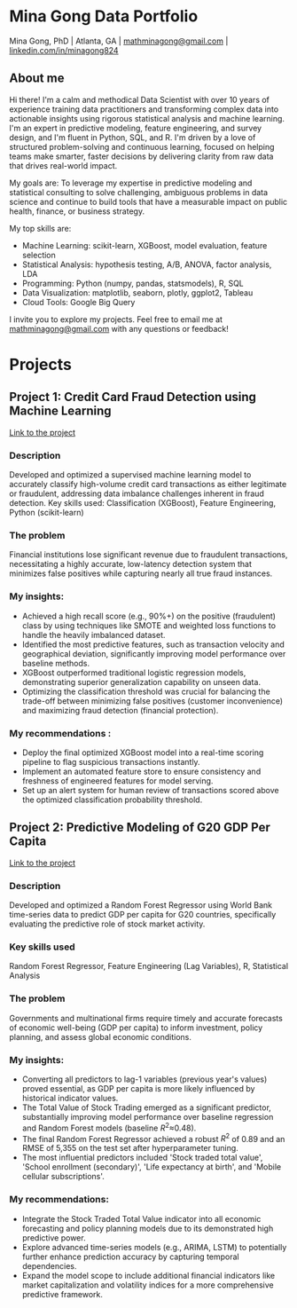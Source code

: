 # Mina Gong Data Portfolio
Mina Gong, PhD | Atlanta, GA | mathminagong@gmail.com | [linkedin.com/in/minagong824](https://linkedin.com/in/minagong824)

## About me
Hi there! I'm a calm and methodical Data Scientist with over 10 years of experience training data practitioners and transforming complex data into actionable insights using rigorous statistical analysis and machine learning. I'm an expert in predictive modeling, feature engineering, and survey design, and I'm fluent in Python, SQL, and R. I'm driven by a love of structured problem-solving and continuous learning, focused on helping teams make smarter, faster decisions by delivering clarity from raw data that drives real-world impact.

My goals are: To leverage my expertise in predictive modeling and statistical consulting to solve challenging, ambiguous problems in data science and continue to build tools that have a measurable impact on public health, finance, or business strategy.

My top skills are:

* Machine Learning: scikit-learn, XGBoost, model evaluation, feature selection
* Statistical Analysis: hypothesis testing, A/B, ANOVA, factor analysis, LDA
* Programming: Python (numpy, pandas, statsmodels), R, SQL
* Data Visualization: matplotlib, seaborn, plotly, ggplot2, Tableau
* Cloud Tools: Google Big Query

I invite you to explore my projects. Feel free to email me at mathminagong@gmail.com with any questions or feedback!

# Projects

## Project 1: Credit Card Fraud Detection using Machine Learning 
[Link to the project](https://github.com/MinaGong/fraud_detection/)

### Description
Developed and optimized a supervised machine learning model to accurately classify high-volume credit card transactions as either legitimate or fraudulent, addressing data imbalance challenges inherent in fraud detection.
Key skills used: Classification (XGBoost), Feature Engineering, Python (scikit-learn)

### The problem
Financial institutions lose significant revenue due to fraudulent transactions, necessitating a highly accurate, low-latency detection system that minimizes false positives while capturing nearly all true fraud instances.

### My insights:
* Achieved a high recall score (e.g., 90%+) on the positive (fraudulent) class by using techniques like SMOTE and weighted loss functions to handle the heavily imbalanced dataset.
* Identified the most predictive features, such as transaction velocity and geographical deviation, significantly improving model performance over baseline methods.
* XGBoost outperformed traditional logistic regression models, demonstrating superior generalization capability on unseen data.
* Optimizing the classification threshold was crucial for balancing the trade-off between minimizing false positives (customer inconvenience) and maximizing fraud detection (financial protection).

### My recommendations :
* Deploy the final optimized XGBoost model into a real-time scoring pipeline to flag suspicious transactions instantly.
* Implement an automated feature store to ensure consistency and freshness of engineered features for model serving.
* Set up an alert system for human review of transactions scored above the optimized classification probability threshold.


## Project 2: Predictive Modeling of G20 GDP Per Capita
[Link to the project](https://github.com/MinaGong/gdp_prediction)
### Description
Developed and optimized a Random Forest Regressor using World Bank time-series data to predict GDP per capita for G20 countries, specifically evaluating the predictive role of stock market activity.
### Key skills used
Random Forest Regressor, Feature Engineering (Lag Variables), R, Statistical Analysis

### The problem
Governments and multinational firms require timely and accurate forecasts of economic well-being (GDP per capita) to inform investment, policy planning, and assess global economic conditions.

### My insights:
* Converting all predictors to lag-1 variables (previous year's values) proved essential, as GDP per capita is more likely influenced by historical indicator values.
* The Total Value of Stock Trading emerged as a significant predictor, substantially improving model performance over baseline regression and Random Forest models (baseline $R 
^2$≈0.48).
* The final Random Forest Regressor achieved a robust $R^2$ of 0.89 and an RMSE of 5,355 on the test set after hyperparameter tuning.
* The most influential predictors included 'Stock traded total value', 'School enrollment (secondary)', 'Life expectancy at birth', and 'Mobile cellular subscriptions'.

### My recommendations:
* Integrate the Stock Traded Total Value indicator into all economic forecasting and policy planning models due to its demonstrated high predictive power.
* Explore advanced time-series models (e.g., ARIMA, LSTM) to potentially further enhance prediction accuracy by capturing temporal dependencies.
* Expand the model scope to include additional financial indicators like market capitalization and volatility indices for a more comprehensive predictive framework.

